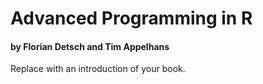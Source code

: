 # Advanced Programming in R
#### by Florian Detsch and Tim Appelhans

Replace with an introduction of your book.
